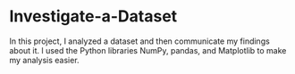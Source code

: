 # Investigate-a-Dataset
In this project, I analyzed a dataset and then communicate my findings about it. l used the Python libraries NumPy, pandas, and Matplotlib to make my analysis easier.
